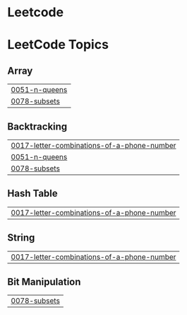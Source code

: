 # Leetcode
<!---LeetCode Topics Start-->
# LeetCode Topics
## Array
|  |
| ------- |
| [0051-n-queens](https://github.com/cocorig/Leetcode/tree/master/0051-n-queens) |
| [0078-subsets](https://github.com/cocorig/Leetcode/tree/master/0078-subsets) |
## Backtracking
|  |
| ------- |
| [0017-letter-combinations-of-a-phone-number](https://github.com/cocorig/Leetcode/tree/master/0017-letter-combinations-of-a-phone-number) |
| [0051-n-queens](https://github.com/cocorig/Leetcode/tree/master/0051-n-queens) |
| [0078-subsets](https://github.com/cocorig/Leetcode/tree/master/0078-subsets) |
## Hash Table
|  |
| ------- |
| [0017-letter-combinations-of-a-phone-number](https://github.com/cocorig/Leetcode/tree/master/0017-letter-combinations-of-a-phone-number) |
## String
|  |
| ------- |
| [0017-letter-combinations-of-a-phone-number](https://github.com/cocorig/Leetcode/tree/master/0017-letter-combinations-of-a-phone-number) |
## Bit Manipulation
|  |
| ------- |
| [0078-subsets](https://github.com/cocorig/Leetcode/tree/master/0078-subsets) |
<!---LeetCode Topics End-->